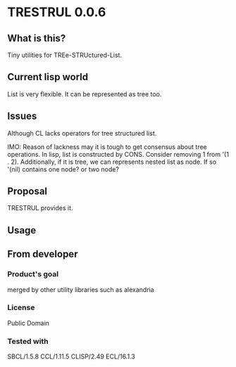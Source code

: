 # TRESTRUL 0.0.6

## What is this?
Tiny utilities for TREe-STRUctured-List.

## Current lisp world
List is very flexible.
It can be represented as tree too.

## Issues
Although CL lacks operators for tree structured list.

IMO: Reason of lackness may it is tough to get consensus about tree operations.
In lisp, list is constructed by CONS.
Consider removing 1 from '(1 . 2).
Additionally, if it is tree, we can represents nested list as node.
If so '(nil) contains one node? or two node?

## Proposal
TRESTRUL provides it.

## Usage

## From developer

### Product's goal
merged by other utility libraries such as alexandria
### License
Public Domain

### Tested with
SBCL/1.5.8
CCL/1.11.5
CLISP/2.49
ECL/16.1.3
